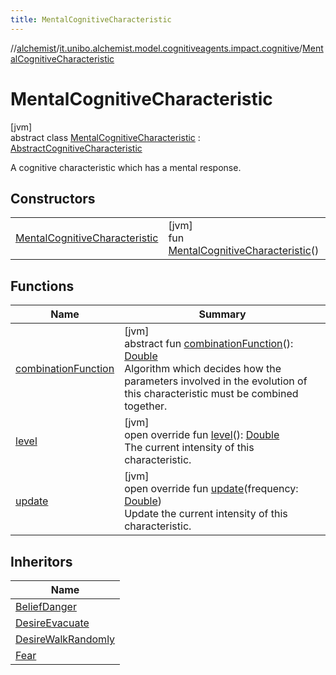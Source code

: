 ```yaml
---
title: MentalCognitiveCharacteristic
---
```

//[alchemist](../../../index.html)/[it.unibo.alchemist.model.cognitiveagents.impact.cognitive](../index.html)/[MentalCognitiveCharacteristic](index.html)



# MentalCognitiveCharacteristic



[jvm]\
abstract class [MentalCognitiveCharacteristic](index.html) : [AbstractCognitiveCharacteristic](../-abstract-cognitive-characteristic/index.html)

A cognitive characteristic which has a mental response.



## Constructors


| | |
|---|---|
| [MentalCognitiveCharacteristic](-mental-cognitive-characteristic.html) | [jvm]<br>fun [MentalCognitiveCharacteristic](-mental-cognitive-characteristic.html)() |


## Functions


| Name | Summary |
|---|---|
| [combinationFunction](../-abstract-cognitive-characteristic/combination-function.html) | [jvm]<br>abstract fun [combinationFunction](../-abstract-cognitive-characteristic/combination-function.html)(): [Double](https://kotlinlang.org/api/latest/jvm/stdlib/kotlin/-double/index.html)<br>Algorithm which decides how the parameters involved in the evolution of this characteristic must be combined together. |
| [level](../-abstract-cognitive-characteristic/level.html) | [jvm]<br>open override fun [level](../-abstract-cognitive-characteristic/level.html)(): [Double](https://kotlinlang.org/api/latest/jvm/stdlib/kotlin/-double/index.html)<br>The current intensity of this characteristic. |
| [update](update.html) | [jvm]<br>open override fun [update](update.html)(frequency: [Double](https://kotlinlang.org/api/latest/jvm/stdlib/kotlin/-double/index.html))<br>Update the current intensity of this characteristic. |


## Inheritors


| Name |
|---|
| [BeliefDanger](../-belief-danger/index.html) |
| [DesireEvacuate](../-desire-evacuate/index.html) |
| [DesireWalkRandomly](../-desire-walk-randomly/index.html) |
| [Fear](../-fear/index.html) |

